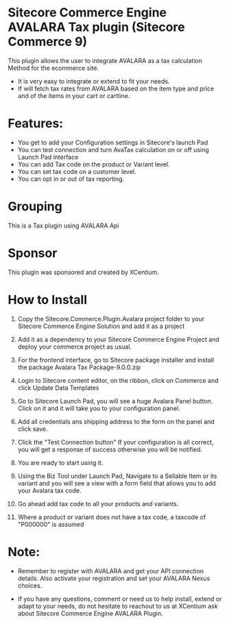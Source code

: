 ﻿
Sitecore Commerce Engine AVALARA Tax plugin (Sitecore Commerce 9)
======================================

This plugin allows the user to integrate AVALARA as a tax calculation Method for the ecommerce site. 
- It is very easy to integrate or extend to fit your needs.
- If will fetch tax rates from AVALARA based on the item type and price and of the items in your cart or cartline.



Features:
===========
- You get to add your Configuration settings in Sitecore's launch Pad
- You can test connection and turn AvaTax calculation on or off using Launch Pad interface
- You can add Tax code on the product or Variant level.
- You can set tax code on a customer level.
- You can opt in or out of tax reporting.


Grouping
========
This is a Tax plugin using AVALARA Api

Sponsor
=======
This plugin was sponsored and created by XCentium.

How to Install
==============

1. Copy the Sitecore.Commerce.Plugin.Avalara project folder to your Sitecore Commerce Engine Solution and add it as a project 

2. Add it as a dependency to your Sitecore Commerce Engine Project and deploy your commerce project as usual.

3. For the frontend interface, go to Sitecore package installer and install the package Avalara Tax Package-9.0.0.zip

4. Login to Sitecore content editor, on the ribbon, click on Commerce and click Update Data Templates

5. Go to Sitecore Launch Pad, you will see a huge Avalara Panel button. Click on it and it will take you to your configuration panel.

6. Add all credentials ans shipping address to the form on the panel and click save. 

7. Click the "Test Connection button" If your configuration is all correct, you will get a response of success otherwise you will be notified.

8. You are ready to start using it.

9. Using the Biz Tool under Launch Pad, Navigate to a Sellable Item or its variant and you will see a view with a form field that allows you to add your Avalara tax code.

10. Go ahead add tax code to all your products and variants.

11. Where a product or variant does not have a tax code, a taxcode of "P000000" is assumed

Note:
=====
- Remember to register with AVALARA and get your API connection details. Also activate your registration and set your AVALARA Nexus choices.

- If you have any questions, comment or need us to help install, extend or adapt to your needs, do not hesitate to reachout to us at XCentium ask about Sitecore Commerce Engine AVALARA Plugin.






